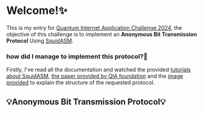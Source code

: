 # Welcome!✨
This is my entry for [Quantum Internet Application Challenge 2024](https://github.com/QuTech-Delft/QIA-foundation-challenge-2024/?tab=readme-ov-file), the objective of this challenge is to implement an **Anonymous Bit Transmission Protocol** Using [SquidASM](https://squidasm.readthedocs.io/en/latest/installation.html). 
### how did I manage to implement this protocol?🧐
Firstly, I've read all the documentation and watched the provided [tutorials about SquidASM](https://www.youtube.com/watch?v=LwDG3ecU24s&list=PL5jmbd6SJYnMW3p28I5CUBK8kC6b9wHjs&index=3), [the paper provided by QIA foundation](https://arxiv.org/pdf/quant-ph/0409201) and the [image provided]() to explain the structure of the requested protocol. 
## 💡Anonymous Bit Transmission Protocol💡

